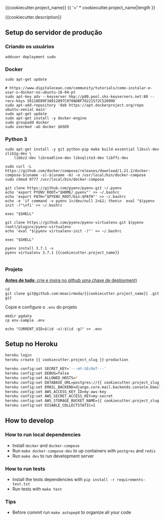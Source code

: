 {{cookiecutter.project_name}} 
{{ '=' * cookiecutter.project_name|length }}

{{cookiecutter.description}}

Setup do servidor de produção
-----------------------------

### Criando os usuários
```
adduser deployment sudo
```

### Docker
```
sudo apt-get update

# https://www.digitalocean.com/community/tutorials/como-instalar-e-usar-o-docker-no-ubuntu-16-04-pt
sudo apt-key adv --keyserver hkp://p80.pool.sks-keyservers.net:80 --recv-keys 58118E89F3A912897C070ADBF76221572C52609D
sudo apt-add-repository 'deb https://apt.dockerproject.org/repo ubuntu-xenial main'
sudo apt-get update
sudo apt-get install -y docker-engine
sudo groupadd docker
sudo usermod -aG docker $USER
```

### Python 3
```
sudo apt-get install -y git python-pip make build-essential libssl-dev zlib1g-dev \
    libbz2-dev libreadline-dev libsqlite3-dev libffi-dev

sudo curl -L https://github.com/docker/compose/releases/download/1.21.2/docker-compose-$(uname -s)-$(uname -m) -o /usr/local/bin/docker-compose
sudo chmod 0777 /usr/local/bin/docker-compose

git clone https://github.com/pyenv/pyenv.git ~/.pyenv
echo 'export PYENV_ROOT="$HOME/.pyenv"' >> ~/.bashrc
echo 'export PATH="$PYENV_ROOT/bin:$PATH"' >> ~/.bashrc
echo -e 'if command -v pyenv 1>/dev/null 2>&1; then\n  eval "$(pyenv init -)"\nfi' >> ~/.bashrc

exec "$SHELL"

git clone https://github.com/pyenv/pyenv-virtualenv.git $(pyenv root)/plugins/pyenv-virtualenv
echo 'eval "$(pyenv virtualenv-init -)"' >> ~/.bashrc

exec "$SHELL"

pyenv install 3.7.1 -v
pyenv virtualenv 3.7.1 {{cookiecutter.project_name}} 


```

### Projeto

[__Antes de tudo__: crie e insira no github uma chave de deployment)](https://help.github.com/articles/generating-a-new-ssh-key-and-adding-it-to-the-ssh-agent/#generating-a-new-ssh-key)

```
cd
git clone git@github.com:moacirmoda/{{cookiecutter.project_name}} .git git
```

Copie e configure o `.env` do projeto
```
mkdir pgdata
cp env-sample .env

echo "CURRENT_UID=$(id -u):$(id -g)" >> .env
```

Setup no Heroku
---------------

```bash
heroku login
heroku create {{ cookiecutter.project_slug }}-production

heroku config:set SECRET_KEY='---mY-SEcReT---'
heroku config:set DEBUG=false
heroku config:set ALLOWED_HOSTS=*
heroku config:set DATABASE_URL=postgres://{{ cookiecutter.project_slug }}:{{ cookiecutter.project_slug }}@localhost:5432/{{ cookiecutter.project_slug }}
heroku config:set EMAIL_BACKEND=django.core.mail.backends.console.EmailBackend
heroku config:set AWS_ACCESS_KEY_ID=my-aws-key
heroku config:set AWS_SECRET_ACCESS_KEY=my-secret
heroku config:set AWS_STORAGE_BUCKET_NAME={{ cookiecutter.project_slug }}-static
heroku config:set DISABLE_COLLECTSTATIC=1

```

How to develop
--------------

### How to run local dependencies

- Install `docker` and `docker-compose`
- Run `make docker-compose-dev` to up containers with `postgres` and `redis`
- Run `make dev` to run development server

### How to run tests

- Install the tests dependencies with `pip install -r requirements-test.txt`
- Run tests with `make test`

### Tips

- Before commit run `make autopep8` to organize all your code